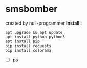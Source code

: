 # smsbomber
created by null-programmer
**Install :**
```
apt upgrade && apt update
apt install python python3
apt install pip
pip install requests
pip install colorama
```
- [ ] ps
